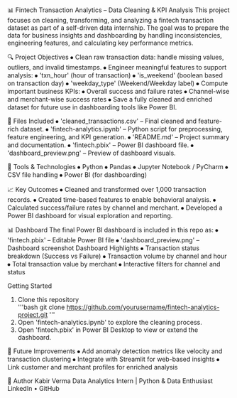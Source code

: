 📊 Fintech Transaction Analytics – Data Cleaning & KPI Analysis
This project focuses on cleaning, transforming, and analyzing a fintech transaction dataset as part of a self-driven data internship. The goal was to prepare the data for business insights and dashboarding by handling inconsistencies, engineering features, and calculating key performance metrics.

🔍 Project Objectives
⦁	Clean raw transaction data: handle missing values, outliers, and invalid timestamps.
⦁	Engineer meaningful features to support analysis:
⦁	'txn_hour' (hour of transaction)
⦁	'is_weekend' (boolean based on transaction day)
⦁	'weekday_type' (Weekend/Weekday label)
⦁	Compute important business KPIs:
⦁	Overall success and failure rates
⦁	Channel-wise and merchant-wise success rates
⦁	Save a fully cleaned and enriched dataset for future use in dashboarding tools like Power BI.

📁 Files Included
⦁	'cleaned_transactions.csv' – Final cleaned and feature-rich dataset.
⦁	'fintech-analytics.ipynb' – Python script for preprocessing, feature engineering, and KPI generation.
⦁	'README.md' – Project summary and documentation.
⦁	'fintech.pbix' – Power BI dashboard file.
⦁	'dashboard_preview.png' – Preview of dashboard visuals.

🧰 Tools & Technologies
⦁	Python
⦁	Pandas
⦁	Jupyter Notebook / PyCharm
⦁	CSV file handling
⦁	Power BI (for dashboarding)

📈 Key Outcomes
⦁	Cleaned and transformed over 1,000 transaction records.
⦁	Created time-based features to enable behavioral analysis.
⦁	Calculated success/failure rates by channel and merchant.
⦁	Developed a Power BI dashboard for visual exploration and reporting.

📊 Dashboard
The final Power BI dashboard is included in this repo as:
⦁	'fintech.pbix' – Editable Power BI file
⦁	'dashboard_preview.png' – Dashboard screenshot
Dashboard Highlights
⦁	Transaction status breakdown (Success vs Failure)
⦁	Transaction volume by channel and hour
⦁	Total transaction value by merchant
⦁	Interactive filters for channel and status

Getting Started
1.	Clone this repository  
'''bash
git clone https://github.com/yourusername/fintech-analytics-project.git
'''
2.	Open 'fintech-analytics.ipynb' to explore the cleaning process.
3.	Open 'fintech.pbix' in Power BI Desktop to view or extend the dashboard.

📌 Future Improvements
⦁	Add anomaly detection metrics like velocity and transaction clustering
⦁	Integrate with Streamlit for web-based insights
⦁	Link customer and merchant profiles for enriched analysis

👤 Author
Kabir Verma
Data Analytics Intern | Python & Data Enthusiast  
LinkedIn • GitHub
